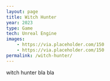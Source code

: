 ```yaml
---
layout: page
title: Witch Hunter
year: 2023
type: Game
tech: Unreal Engine
images:
    - https://via.placeholder.com/150
    - https://via.placeholder.com/150
permalink: /witch-hunter/
---
```

witch hunter bla bla